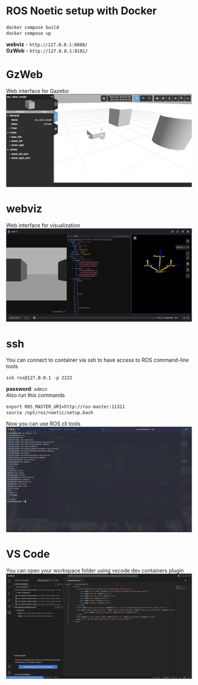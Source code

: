# ROS Noetic setup with Docker

```
docker compose build
docker compose up
```

**webviz** - `http://127.0.0.1:8080/` \
**GzWeb** - `http://127.0.0.1:8181/`

# GzWeb
Web interface for Gazebo
![gzweb image](assets/gzweb.png)
# webviz
Web interface for visualization
![webviz image](assets/webviz.png)
# ssh
You can connect to container via ssh to have access to ROS command-line tools
```
ssh ros@127.0.0.1 -p 2222
```
**password**: `admin` \
Also run this commands
```
export ROS_MASTER_URI=http://ros-master:11311
source /opt/ros/noetic/setup.bash
```
Now you can use ROS cli tools
![ssh image](assets/ssh.png)

# VS Code
You can open your workspace folder using vscode dev containers plugin
![vscode image](assets/vscode.png)

